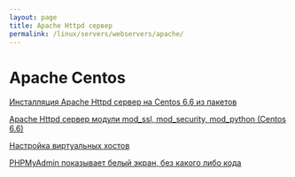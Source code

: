 ```yaml
---
layout: page
title: Apache Httpd сервер
permalink: /linux/servers/webservers/apache/
---
```



# Apache Centos

[Инсталляция Apache Httpd сервер на Centos 6.6 из пакетов](/linux/servers/webservers/apache/installation/)  

[Apache Httpd сервер модули mod_ssl, mod_security, mod_python (Centos 6.6)](/linux/servers/webservers/apache/mods/)

[Настройка виртуальных хостов](/linux/servers/webservers/apache/virtual-hosts/)

[PHPMyAdmin показывает белый экран, без какого либо кода](/linux/servers/webservers/apache/phpmyadmin/)

